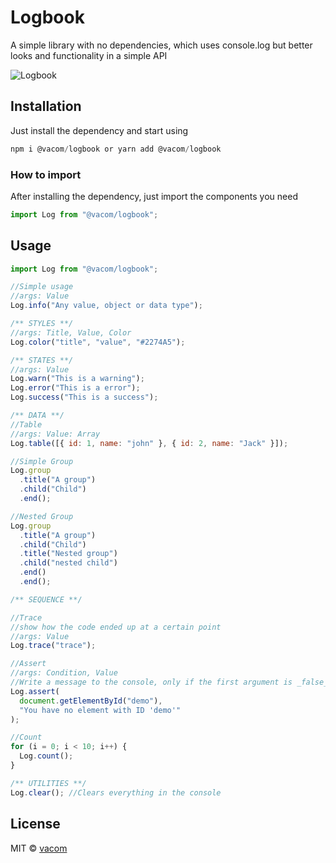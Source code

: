 # Logbook

A simple library with no dependencies, which uses console.log but better looks and functionality in a simple API

![Logbook](http://i63.tinypic.com/sev9tg.jpg)

## Installation

Just install the dependency and start using

```javascript
npm i @vacom/logbook or yarn add @vacom/logbook
```

### How to import

After installing the dependency, just import the components you need

```javascript
import Log from "@vacom/logbook";
```

## Usage

```jsx
import Log from "@vacom/logbook";

//Simple usage
//args: Value
Log.info("Any value, object or data type");

/** STYLES **/
//args: Title, Value, Color
Log.color("title", "value", "#2274A5");

/** STATES **/
//args: Value
Log.warn("This is a warning");
Log.error("This is a error");
Log.success("This is a success");

/** DATA **/
//Table
//args: Value: Array
Log.table([{ id: 1, name: "john" }, { id: 2, name: "Jack" }]);

//Simple Group
Log.group
  .title("A group")
  .child("Child")
  .end();

//Nested Group
Log.group
  .title("A group")
  .child("Child")
  .title("Nested group")
  .child("nested child")
  .end()
  .end();

/** SEQUENCE **/

//Trace
//show how the code ended up at a certain point
//args: Value
Log.trace("trace");

//Assert
//args: Condition, Value
//Write a message to the console, only if the first argument is _false_
Log.assert(
  document.getElementById("demo"),
  "You have no element with ID 'demo'"
);

//Count
for (i = 0; i < 10; i++) {
  Log.count();
}

/** UTILITIES **/
Log.clear(); //Clears everything in the console
```

## License

MIT © [vacom](https://github.com/vacom)
